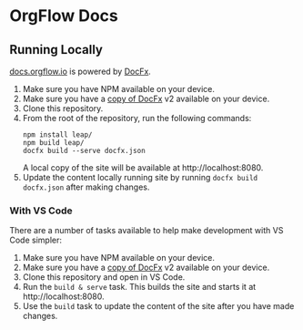 # OrgFlow Docs

## Running Locally

[docs.orgflow.io](docs.orgflow.io) is powered by [DocFx](https://dotnet.github.io/docfx/).

1. Make sure you have NPM available on your device.
1. Make sure you have a [copy of DocFx](https://github.com/dotnet/docfx/releases) v2 available on your device.
1. Clone this repository.
1. From the root of the repository, run the following commands:
    ```
    npm install leap/
    npm build leap/
    docfx build --serve docfx.json
    ```
    A local copy of the site will be available at http://localhost:8080.
1. Update the content locally running site by running `docfx build docfx.json` after making changes.

### With VS Code

There are a number of tasks available to help make development with VS Code simpler:

1. Make sure you have NPM available on your device.
1. Make sure you have a [copy of DocFx](https://github.com/dotnet/docfx/releases) v2 available on your device.
1. Clone this repository and open in VS Code.
1. Run the `build & serve` task. This builds the site and starts it at http://localhost:8080.
1. Use the `build` task to update the content of the site after you have made changes.
